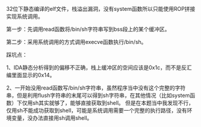 32位下静态编译的elf文件，栈溢出漏洞，没有system函数所以只能使用ROP拼接实现系统调用。

第一步：先调用read函数将/bin/sh字符串写到bss段上的某个缓冲区。

第二步：采用系统调用的方式调用execve函数执行/bin/sh。

踩坑点：

1、IDA静态分析得到的偏移不正确，栈上缓冲区的空间应该是0x1c，而不是反汇编里面显示的0x14。

2、一开始没用read函数写/bin/sh字符串，虽然程序当中没有这个完整的字符串，但是利用flush字符串的末尾可以得到sh字符串，在其他情况（比如system函数）下仅用sh其实就够了，能够直接获取到shell。
但是在本题当中我发现不行，仅用sh不能成功获取到shell，可能是系统调用需要一个完整的执行路径，没有环境变量，没办法直接用sh调用shell。
